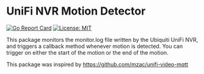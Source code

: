 # UniFi NVR Motion Detector
[![Go Report Card](https://goreportcard.com/badge/github.com/ericdaugherty/imagefetcher)](https://goreportcard.com/report/github.com/ericdaugherty/imagefetcher)
[![License: MIT](https://img.shields.io/badge/License-MIT-yellow.svg)](https://github.com/ericdaugherty/unifi-nvr-motiondetection/blob/master/LICENSE)

This package monitors the monitor.log file written by the Ubiquiti UniFi NVR, 
and triggers a callback method whenever motion is detected. You can trigger on 
either the start of the motion or the end of the motion.

This package was inspired by https://github.com/mzac/unifi-video-mqtt

